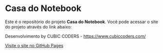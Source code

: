 # Casa do Notebook

Este é o repositório do projeto **Casa do Notebook**. Você pode acessar o site do projeto através do link abaixo:

Desenvolvimento by CUBIC CODERS -  https://www.cubiccoders.com/

[Visite o site no GitHub Pages](  https://cubiccoders.github.io/ProjetoCasaDoNotebook/)
